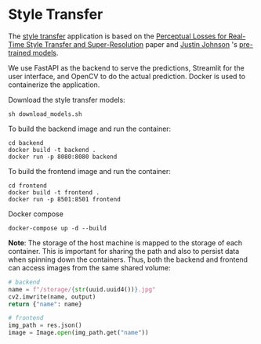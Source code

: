# Style Transfer

The [style transfer](https://en.wikipedia.org/wiki/Neural_Style_Transfer) application is based on the [Perceptual Losses for Real-Time Style Transfer and Super-Resolution](https://cs.stanford.edu/people/jcjohns/eccv16/) paper and [Justin Johnson](https://web.eecs.umich.edu/~justincj/) 's [pre-trained models](https://github.com/jcjohnson/fast-neural-style).

We use FastAPI as the backend to serve the predictions, Streamlit for the user interface, and OpenCV to do the actual prediction. Docker is used to containerize the application.


Download the style transfer models:
```shell
sh download_models.sh
```

To build the backend image and run the container:
```shell
cd backend
docker build -t backend .
docker run -p 8080:8080 backend
```

To build the frontend image and run the container:
```shell
cd frontend
docker build -t frontend .
docker run -p 8501:8501 frontend
```

Docker compose
```shell
docker-compose up -d --build
```

**Note**:
The storage of the host machine is mapped to the storage of each container. This is important for sharing the path and also to persist data when spinning down the containers.
Thus, both the backend and frontend can access images from the same shared volume:
``` python
# backend
name = f"/storage/{str(uuid.uuid4())}.jpg"
cv2.imwrite(name, output)
return {"name": name}

# frontend
img_path = res.json()
image = Image.open(img_path.get("name"))
```

